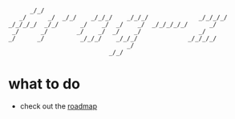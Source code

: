 ```
                                                                
      _/_/                                                      
   _/      _/  _/_/    _/_/_/    _/_/_/              _/_/_/_/   
_/_/_/_/  _/_/      _/    _/  _/    _/  _/_/_/_/_/      _/      
 _/      _/        _/    _/  _/    _/                _/         
_/      _/          _/_/_/    _/_/_/              _/_/_/_/      
                                 _/                             
                            _/_/                                
```
# what to do
* check out the [roadmap](https://github.com/frag-z/frag-z-organization)
